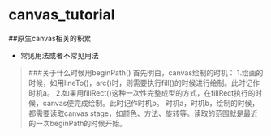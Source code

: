 # canvas_tutorial
##原生canvas相关的积累

* 常见用法或者不常见用法



>###关于什么时候用beginPath()
首先明白，canvas绘制的时机：
1.绘画的时候，如用lineTo()，arc()时，则需要执行fill()的时候进行绘制。此时记作时机a。
2.如果用fillRect()这种一次性完整成型的方式，在fillRect执行的时候，canvas便完成绘制。此时记作时机b。
时机a，时机b，绘制的时候，都需要读取canvas stage，如颜色、方法、旋转等。读取的范围就是最近的一次beginPath的时候开始。

